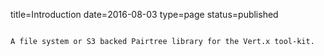 title=Introduction
date=2016-08-03
type=page
status=published
~~~~~~

A file system or S3 backed Pairtree library for the Vert.x tool-kit.

